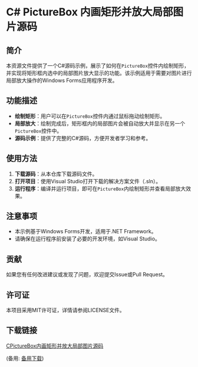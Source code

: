 # C# PictureBox 内画矩形并放大局部图片源码

## 简介

本资源文件提供了一个C#源码示例，展示了如何在`PictureBox`控件内绘制矩形，并实现将矩形框内选中的局部图片放大显示的功能。该示例适用于需要对图片进行局部放大操作的Windows Forms应用程序开发。

## 功能描述

- **绘制矩形**：用户可以在`PictureBox`控件内通过鼠标拖动绘制矩形。
- **局部放大**：绘制完成后，矩形框内的局部图片会被自动放大并显示在另一个`PictureBox`控件中。
- **源码示例**：提供了完整的C#源码，方便开发者学习和参考。

## 使用方法

1. **下载源码**：从本仓库下载源码文件。
2. **打开项目**：使用Visual Studio打开下载的解决方案文件（.sln）。
3. **运行程序**：编译并运行项目，即可在`PictureBox`内绘制矩形并查看局部放大效果。

## 注意事项

- 本示例基于Windows Forms开发，适用于.NET Framework。
- 请确保在运行程序前安装了必要的开发环境，如Visual Studio。

## 贡献

如果您有任何改进建议或发现了问题，欢迎提交Issue或Pull Request。

## 许可证

本项目采用MIT许可证，详情请参阅LICENSE文件。

## 下载链接
[CPictureBox内画矩形并放大局部图片源码](https://pan.quark.cn/s/88d7918e45ac) 

(备用: [备用下载](https://pan.baidu.com/s/18cwttX_waxdL2l-sn1vvpA?pwd=1234))

